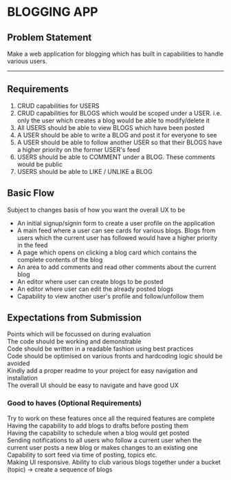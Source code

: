 # BLOGGING APP

## Problem Statement
Make a web application for blogging which has built in capabilities to handle various users.
<hr />


## Requirements
  1. CRUD capabilities for USERS 
  2. CRUD capabilities for BLOGS which would be scoped under a USER. i.e. only the user which creates a blog would be able to modify/delete it 
  3. All USERS should be able to view BLOGS which have been posted 
  4. A USER should be able to write a BLOG and post it for everyone to see 
  5. A USER should be able to follow another USER so that their BLOGS have a higher priority on the former USER's feed 
  6. USERS should be able to COMMENT under a BLOG. These comments would be public 
  7. USERS should be able to LIKE / UNLIKE a BLOG 

## Basic Flow

  Subject to changes basis of how you want the overall UX to be
 <ul>
  <li>An initial signup/signin form to create a user profile on the application
  <li>A main feed where a user can see cards for various blogs. Blogs from users which the current user has followed would have a higher priority in the feed
  <li>A page which opens on clicking a blog card which contains the complete contents of the blog
  <li>An area to add comments and read other comments about the current blog
  <li>An editor where user can create blogs to be posted
  <li>An editor where user can edit the already posted blogs
  <li>Capability to view another user's profile and follow/unfollow them
 </ul> 
  
## Expectations from Submission

  Points which will be focussed on during evaluation\
  The code should be working and demonstrable\
  Code should be written in a readable fashion using best practices\
  Code should be optimised on various fronts and hardcoding logic should be avoided\
  Kindly add a proper readme to your project for easy navigation and installation\
  The overall UI should be easy to navigate and have good UX
  
### Good to haves (Optional Requirements)

  Try to work on these features once all the required features are complete\
  Having the capability to add blogs to drafts before posting them\
  Having the capability to schedule when a blog would get posted\
  Sending notifications to all users who follow a current user when the current user posts a new blog or makes changes to an existing one\
  Capability to sort feed via time of posting, topics etc.\
  Making UI responsive. Ability to club various blogs together under a bucket (topic) -> create a sequence of blogs
